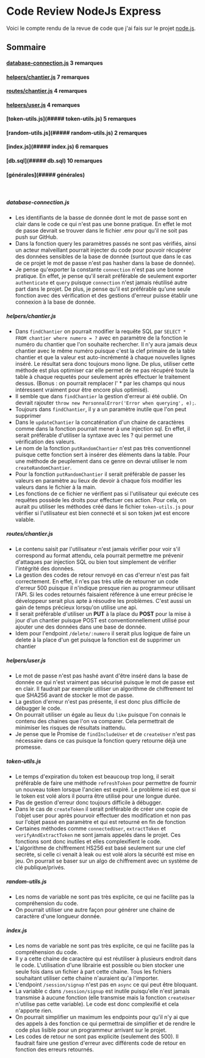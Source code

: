# Code Review NodeJs Express

Voici le compte rendu de la revue de code que j'ai fais sur le projet [node.js](https://github.com/AxopenLyon/candidature-nodejs).

## Sommaire
#### [database-connection.js](#####database-connection) 3 remarques
#### [helpers/chantier.js](#####helpers/chantier.js) 7 remarques
#### [routes/chantier.js](#####routes/chantier.js) 4 remarques
#### [helpers/user.js](#####helpers/user.js) 4 remarques
#### [token-utils.js](##### token-utils.js) 5 remarques
#### [random-utils.js](##### random-utils.js) 2 remarques
#### [index.js](##### index.js) 6 remarques
#### [db.sql](##### db.sql) 10 remarques
#### [générales](##### générales)

<br/>

##### database-connection.js

- Les identifiants de la basse de donnée dont le mot de passe sont en clair dans le code ce qui n'est pas une bonne pratique. En effet le mot de passe devrait se trouver dans le fichier .env pour qu'il ne soit pas push sur GitHub.
- Dans la fonction query les paramètres passés ne sont pas vérifiés, ainsi un acteur malveillant pourrait injecter du code pour pouvoir récupérer des données sensibles de la base de donnée (surtout que dans le cas de ce projet le mot de passe n'est pas hasher dans la base de donnée).
- Je pense qu'exporter la constante ```connection``` n'est pas une bonne pratique. En effet, je pense qu'il serait préférable de seulement exporter  ```authenticate``` et  ```query``` puisque  ```connection``` n'est jamais réutilisé autre part dans le projet. De plus, je pense qu'il est préférable qu'une seule fonction avec des vérification et des gestions d'erreur puisse établir une connexion à la base de donnée.

##### helpers/chantier.js

- Dans ``findChantier`` on pourrait modifier la requête SQL par  ```SELECT * FROM chantier where numero = ?``` avec en paramètre de la fonction le numéro du chantier que l'on souhaite rechercher. Il n'y aura jamais deux chantier avec le même numéro puisque c'est la clef primaire de la table chantier et que la valeur est auto-incrémenté à chaque nouvelles lignes inséré. Le résultat sera donc toujours mono ligne. De plus, utiliser cette méthode est plus optimiser car elle permet de ne pas récupéré toute la table à chaque requetés pour seulement après effectuer le traitement dessus. (Bonus : on pourrait remplacer l' * par les champs qui nous intéressent vraiment pour être encore plus optimisé).
- Il semble que dans ``findChantier`` la gestion d'erreur ai été oublié. On devrait rajouter ```throw new PersonnalError('Error when querying', e);```.
- Toujours dans ``findChantier``, il y a un paramètre inutile que l'on peut supprimer
- Dans le ``updateChantier`` la concaténation d'un chaine de caractères comme dans la fonction pourrait mener à une injection sql. En effet, il serait préférable d'utiliser la syntaxe avec les ? qui permet une vérification des valeurs.
- Le nom de la fonction ``putRandomChantier`` n'est pas très conventionnel puisque cette fonction sert à insérer des éléments dans la table. Pour une méthode de peuplement dans ce genre on devrai utiliser le nom ``createRandomChantier``.
- Pour la fonction ``putRandomChantier`` il serait préférable de passer les valeurs en paramètre au lieux de devoir à chaque fois modifier les valeurs dans le fichier à la main.
- Les fonctions de ce fichier ne vérifient pas si l'utilisateur qui exécute ces requêtes possède les droits pour effectuer ces action. Pour cela, on aurait pu utiliser les méthodes créé dans le fichier ``token-utils.js`` pour vérifier si l'utilisateur est bien connecté et si son token jwt est encore valable.

##### routes/chantier.js

- Le contenu saisit par l'utilisateur n'est jamais vérifier pour voir s'il correspond au format attendu, cela pourrait permettre me prévenir d'attaques par injection SQL ou bien tout simplement de vérifier l'intégrité des données.
- La gestion des codes de retour renvoyé en cas d'erreur n'est pas fait correctement. En effet, il n'es pas très utile de retourner un code d'erreur 500 puisque il n'indique presque rien au programmeur utilisant l'API. Si les codes retournés faisaient référence à une erreur précise le développeur serait plus apte à résoudre les problèmes. C'est aussi un gain de temps précieux lorsqu'on utilise une api.
- Il serait préférable d'utiliser un **PUT** à la place du **POST** pour la mise à jour d'un chantier puisque POST est conventionnellement utilisé pour ajouter une des données dans une base de donnée.
- Idem pour l'endpoint ``/delete/:numero`` il serait plus logique de faire un delete à la place d'un get puisque la fonction est de supprimer un chantier

##### helpers/user.js

- Le mot de passe n'est pas hashé avant d'être inséré dans la base de donnée ce qui n'est vraiment pas sécurisé puisque le mot de passe est en clair. Il faudrait par exemple utiliser un algorithme de chiffrement tel que SHA256 avant de stocker le mot de passe.
- La gestion d'erreur n'est pas présente, il est donc plus difficile de débugger le code.
- On pourrait utiliser un égale au lieux du ``like`` puisque l'on connais le contenu des chaines que l'on va comparer. Cela permettrait de minimiser les risques de résultats inattendu.
- Je pense que le Promise de ``findIncludeUser`` et de ``createUser`` n'est pas nécessaire dans ce cas puisque la fonction query retourne déjà une promesse.

##### token-utils.js

- Le temps d'expiration du token est beaucoup trop long, il serait préférable de faire une méthode ``refreshToken`` pour permettre de fournir un nouveau token lorsque l'ancien est expiré. Le problème ici est que si le token est volé alors il pourra être utilisé pour une longue durée.
- Pas de gestion d'erreur donc toujours difficile à débugger.
- Dans le cas de ``createToken`` il serait préférable de créer une copie de l'objet user pour après pourvoir effectuer des modification et non pas sur l'objet passé en paramètre et qui est retourné en fin de fonction
- Certaines méthodes comme ``connectedUser``, ``extractToken`` et ``verifyAndExtractToken`` ne sont jamais appelés dans le projet. Ces fonctions sont donc inutiles et elles complexifient le code.
- L'algorithme de chiffrement HS256 est basé seulement sur une clef secrète, si celle ci venait à leak ou est volé alors la sécurité est mise en jeu. On pourrait se baser sur un algo de chiffrement avec un système de clé publique/privés. 

##### random-utils.js

- Les noms de variable ne sont pas très explicite, ce qui ne facilite pas la compréhension du code.
- On pourrait utiliser une autre façon pour générer une chaine de caractère d'une longueur donnée.

##### index.js

- Les noms de variable ne sont pas très explicite, ce qui ne facilite pas la compréhension du code.
- Il y a cette chaine de caractère qui est réutiliser à plusieurs endroit dans le code. L'utilisation d'une librairie est possible ou bien stocker une seule fois dans un fichier à part cette chaine. Tous les fichiers souhaitant utiliser cette chaine n'auraient qu'a l'importer.
- L'endpoint ``/session/signup`` n'est pas en ``async`` ce qui peut être bloquant.
- La variable c dans ``/session/signup`` est inutile puisqu'elle n'est jamais transmise à aucune fonction (elle transmise mais la fonction ``createUser`` n'utilise pas cette variable). Le code est donc complexifié et cela n'apporte rien.
- On pourrait simplifier un maximum les endpoints pour qu'il n'y ai que des appels à des fonction ce qui permettrai de simplifier et de rendre le code plus lisible pour un programmeur arrivant sur le projet.
- Les codes de retour ne sont pas explicite (seulement des 500). Il faudrait faire une gestion d'erreur avec différents code de retour en fonction des erreurs retournés.